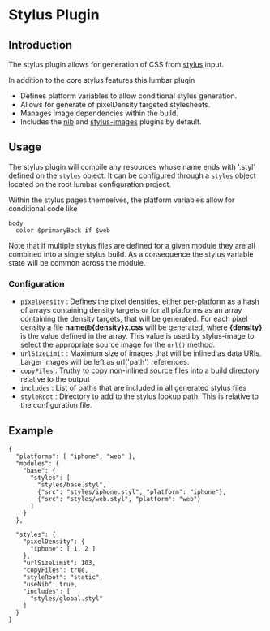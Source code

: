# Stylus Plugin #

## Introduction ##

The stylus plugin allows for generation of CSS from [stylus](http://learnboost.github.com/stylus/) input.

In addition to the core stylus features this lumbar plugin

* Defines platform variables to allow conditional stylus generation.
* Allows for generate of pixelDensity targeted stylesheets.
* Manages image dependencies within the build.
* Includes the [nib](http://visionmedia.github.com/nib/) and
    [stylus-images](https://github.com/kpdecker/stylus-images) plugins by default.

## Usage ##

The stylus plugin will compile any resources whose name ends with '.styl' defined on the `styles` object.
It can be configured through a `styles` object located on the root lumbar configuration project.

Within the stylus pages themselves, the platform variables allow for conditional code like

    body
      color $primaryBack if $web

Note that if multiple stylus files are defined for a given module they are all combined into a single
stylus build. As a consequence the stylus variable state will be common across the module.

### Configuration ###

  * `pixelDensity` : Defines the pixel densities, either per-platform as a hash of arrays containing density
      targets or for all platforms as an array containing the density targets, that will be generated. For
      each pixel density a file **name@{density}x.css** will be generated, where **{density}** is the value
      defined in the array. This value is used by stylus-image to select the appropriate source image for
      the `url()` method.
  * `urlSizeLimit` : Maximum size of images that will be inlined as data URIs. Larger images will be left
      as url('path') references.
  * `copyFiles` : Truthy to copy non-inlined source files into a build directory relative to the output
  * `includes` : List of paths that are included in all generated stylus files
  * `styleRoot` : Directory to add to the stylus lookup path. This is relative to the configuration file.

## Example ##

    {
      "platforms": [ "iphone", "web" ],
      "modules": {
        "base": {
          "styles": [
            "styles/base.styl",
            {"src": "styles/iphone.styl", "platform": "iphone"},
            {"src": "styles/web.styl", "platform": "web"}
          ]
        }
      },

      "styles": {
        "pixelDensity": {
          "iphone": [ 1, 2 ]
        },
        "urlSizeLimit": 103,
        "copyFiles": true,
        "styleRoot": "static",
        "useNib": true,
        "includes": [
          "styles/global.styl"
        ]
      }
    }
